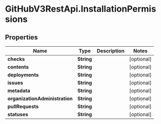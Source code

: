 # GitHubV3RestApi.InstallationPermissions

## Properties

Name | Type | Description | Notes
------------ | ------------- | ------------- | -------------
**checks** | **String** |  | [optional] 
**contents** | **String** |  | [optional] 
**deployments** | **String** |  | [optional] 
**issues** | **String** |  | [optional] 
**metadata** | **String** |  | [optional] 
**organizationAdministration** | **String** |  | [optional] 
**pullRequests** | **String** |  | [optional] 
**statuses** | **String** |  | [optional] 



